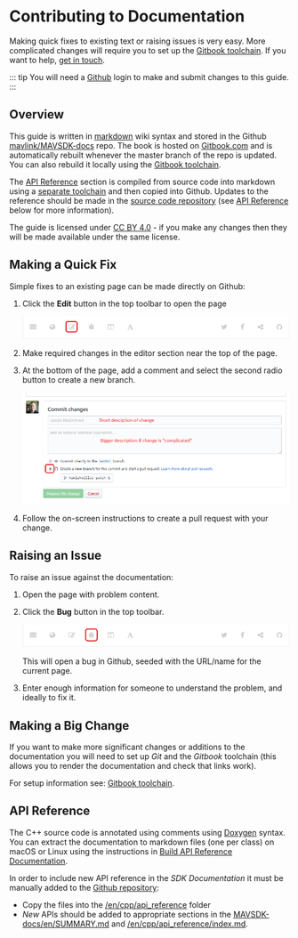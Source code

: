 # Contributing to Documentation

Making quick fixes to existing text or raising issues is very easy.
More complicated changes will require you to set up the [Gitbook toolchain](https://github.com/GitbookIO/gitbook/blob/master/docs/setup.md).
If you want to help, [get in touch](../../index.md#getting-help).

::: tip
You will need a [Github](https://github.com/) login to make and submit changes to this guide.
:::

## Overview

This guide is written in [markdown](https://github.com/GitbookIO/gitbook/blob/master/docs/syntax/markdown.md) wiki syntax and stored in the Github [mavlink/MAVSDK-docs](https://github.com/mavlink/MAVSDK-docs) repo.
The book is hosted on [Gitbook.com](https://www.gitbook.com/) and is automatically rebuilt whenever the master branch of the repo is updated.
You can also rebuild it locally using the [Gitbook toolchain](https://github.com/GitbookIO/gitbook/blob/master/docs/setup.md).

The [API Reference](../api_reference/index.md) section is compiled from source code into markdown using a [separate toolchain](#api-reference) and then copied into Github.
Updates to the reference should be made in the [source code repository](https://github.com/mavlink/MAVSDK) (see [API Reference](#api-reference) below for more information).

The guide is licensed under [CC BY 4.0](https://creativecommons.org/licenses/by/4.0/) - if you make any changes then they will be made available under the same license.


## Making a Quick Fix

Simple fixes to an existing page can be made directly on Github:

1. Click the **Edit** button in the top toolbar to open the page

   ![Edit page](../../../assets/site/gitbook_toolbar_edit.png)

1. Make required changes in the editor section near the top of the page.
2. At the bottom of the page, add a comment and select the second radio button to create a new branch.

   ![Edit page](../../../assets/site/github_edit.png)

3. Follow the on-screen instructions to create a pull request with your change.


## Raising an Issue

To raise an issue against the documentation:

1. Open the page with problem content.
1. Click the **Bug** button in the top toolbar.

   ![Raise bug](../../../assets/site/gitbook_toolbar_bug.png)

   This will open a bug in Github, seeded with the URL/name for the current page.
1. Enter enough information for someone to understand the problem, and ideally to fix it.


## Making a Big Change

If you want to make more significant changes or additions to the documentation you will need to set up *Git* and the *Gitbook* toolchain (this allows you to render the documentation and check that links work).

For setup information see: [Gitbook toolchain](https://github.com/GitbookIO/gitbook/blob/master/docs/setup.md).


## API Reference

The C++ source code is annotated using comments using [Doxygen](http://doxygen.nl/manual/index.html) syntax.
You can extract the documentation to markdown files (one per class) on macOS or Linux using the instructions in [Build API Reference Documentation](../guide/build_docs.md).

In order to include new API reference in the *SDK Documentation* it must be manually added to the [Github repository](https://github.com/mavlink/MAVSDK-docs):
- Copy the files into the [/en/cpp/api_reference](https://github.com/mavlink/MAVSDK-docs/tree/main/en/cpp/api_reference) folder
- *New* APIs should be added to appropriate sections in the [MAVSDK-docs/en/SUMMARY.md](https://github.com/mavlink/MAVSDK-docs/blob/main/en/SUMMARY.md) and [/en/cpp/api_reference/index.md](https://github.com/mavlink/MAVSDK-docs/blob/main/en/cpp/api_reference/index.md).
